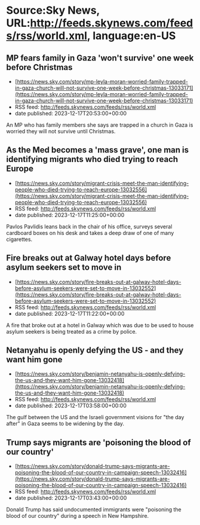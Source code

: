 # Source:Sky News, URL:http://feeds.skynews.com/feeds/rss/world.xml, language:en-US

## MP fears family in Gaza 'won't survive' one week before Christmas
 - [https://news.sky.com/story/mp-leyla-moran-worried-family-trapped-in-gaza-church-will-not-survive-one-week-before-christmas-13033171](https://news.sky.com/story/mp-leyla-moran-worried-family-trapped-in-gaza-church-will-not-survive-one-week-before-christmas-13033171)
 - RSS feed: http://feeds.skynews.com/feeds/rss/world.xml
 - date published: 2023-12-17T20:53:00+00:00

An MP who has family members she says are trapped in a church in Gaza is worried they will not survive until Christmas.

## As the Med becomes a 'mass grave', one man is identifying migrants who died trying to reach Europe
 - [https://news.sky.com/story/migrant-crisis-meet-the-man-identifying-people-who-died-trying-to-reach-europe-13032556](https://news.sky.com/story/migrant-crisis-meet-the-man-identifying-people-who-died-trying-to-reach-europe-13032556)
 - RSS feed: http://feeds.skynews.com/feeds/rss/world.xml
 - date published: 2023-12-17T11:25:00+00:00

Pavlos Pavlidis leans back in the chair of his office, surveys several cardboard boxes on his desk and takes a deep draw of one of many cigarettes.

## Fire breaks out at Galway hotel days before asylum seekers set to move in
 - [https://news.sky.com/story/fire-breaks-out-at-galway-hotel-days-before-asylum-seekers-were-set-to-move-in-13032552](https://news.sky.com/story/fire-breaks-out-at-galway-hotel-days-before-asylum-seekers-were-set-to-move-in-13032552)
 - RSS feed: http://feeds.skynews.com/feeds/rss/world.xml
 - date published: 2023-12-17T11:22:00+00:00

A fire that broke out at a hotel in Galway which was due to be used to house asylum seekers is being treated as a crime by police.

## Netanyahu is openly defying the US - and they want him gone
 - [https://news.sky.com/story/benjamin-netanyahu-is-openly-defying-the-us-and-they-want-him-gone-13032418](https://news.sky.com/story/benjamin-netanyahu-is-openly-defying-the-us-and-they-want-him-gone-13032418)
 - RSS feed: http://feeds.skynews.com/feeds/rss/world.xml
 - date published: 2023-12-17T03:58:00+00:00

The gulf between the US and the Israeli government visions for "the day after" in Gaza seems to be widening by the day.

## Trump says migrants are 'poisoning the blood of our country'
 - [https://news.sky.com/story/donald-trump-says-migrants-are-poisoning-the-blood-of-our-country-in-campaign-speech-13032416](https://news.sky.com/story/donald-trump-says-migrants-are-poisoning-the-blood-of-our-country-in-campaign-speech-13032416)
 - RSS feed: http://feeds.skynews.com/feeds/rss/world.xml
 - date published: 2023-12-17T03:43:00+00:00

Donald Trump has said undocumented immigrants were "poisoning the blood of our country" during a speech in New Hampshire.

